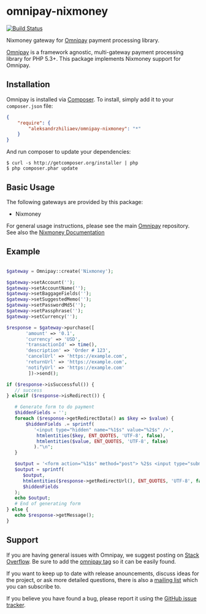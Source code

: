 # omnipay-nixmoney
[![Build Status](https://travis-ci.org/aleksandrzhiliaev/omnipay-nixmoney.svg?branch=master)](https://travis-ci.org/aleksandrzhiliaev/omnipay-nixmoney)

Nixmoney gateway for [Omnipay](https://github.com/thephpleague/omnipay) payment processing library.

[Omnipay](https://github.com/omnipay/omnipay) is a framework agnostic, multi-gateway payment
processing library for PHP 5.3+. This package implements Nixmoney support for Omnipay.

## Installation

Omnipay is installed via [Composer](http://getcomposer.org/). To install, simply add it
to your `composer.json` file:

```json
{
    "require": {
        "aleksandrzhiliaev/omnipay-nixmoney": "*"
    }
}
```

And run composer to update your dependencies:

    $ curl -s http://getcomposer.org/installer | php
    $ php composer.phar update

## Basic Usage

The following gateways are provided by this package:

* Nixmoney

For general usage instructions, please see the main [Omnipay](https://github.com/omnipay/omnipay)
repository. See also the [Nixmoney Documentation](http://info.nixmoney.com/en/integration)

## Example

```php

$gateway = Omnipay::create('Nixmoney');

$gateway->setAccount('');
$gateway->setAccountName('');
$gateway->setBaggageFields('');
$gateway->setSuggestedMemo('');
$gateway->setPasswordMd5('');
$gateway->setPassphrase('');
$gateway->setCurrency('');

$response = $gateway->purchase([
       'amount' => '0.1',
       'currency' => 'USD',
       'transactionId' => time(),
       'description' => 'Order # 123',
       'cancelUrl' => 'https://example.com',
       'returnUrl' => 'https://example.com',
       'notifyUrl' => 'https://example.com'
        ])->send();

if ($response->isSuccessful()) {
   // success
} elseif ($response->isRedirect()) {

   # Generate form to do payment
   $hiddenFields = '';
   foreach ($response->getRedirectData() as $key => $value) {
       $hiddenFields .= sprintf(
          '<input type="hidden" name="%1$s" value="%2$s" />',
           htmlentities($key, ENT_QUOTES, 'UTF-8', false),
           htmlentities($value, ENT_QUOTES, 'UTF-8', false)
          )."\n";
   }

   $output = '<form action="%1$s" method="post"> %2$s <input type="submit" value="Оплатить заявку" /></form>';
   $output = sprintf(
      $output,
      htmlentities($response->getRedirectUrl(), ENT_QUOTES, 'UTF-8', false),
      $hiddenFields
   );
   echo $output;
   # End of generating form
} else {
   echo $response->getMessage();
}
```


## Support

If you are having general issues with Omnipay, we suggest posting on
[Stack Overflow](http://stackoverflow.com/). Be sure to add the
[omnipay tag](http://stackoverflow.com/questions/tagged/omnipay) so it can be easily found.

If you want to keep up to date with release anouncements, discuss ideas for the project,
or ask more detailed questions, there is also a [mailing list](https://groups.google.com/forum/#!forum/omnipay) which
you can subscribe to.

If you believe you have found a bug, please report it using the [GitHub issue tracker](https://github.com/aleksandrzhiliaev/omnipay-nixmoney/issues).